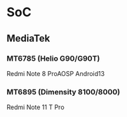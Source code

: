 # SoC
## MediaTek
### MT6785 (Helio G90/G90T) <Badge type="tip" text="Release" />
Redmi Note 8 Pro<Badge type="tip">AOSP Android13</Badge>
### MT6895 (Dimensity 8100/8000) <Badge type="warning" text="Beta" />
Redmi Note 11 T Pro 
